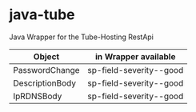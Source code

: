 # java-tube
Java Wrapper for the Tube-Hosting RestApi

| Object        | in Wrapper available |
| ------------- |:-------------:|
| PasswordChange      | sp-field-severity--good |
| DescriptionBody      | sp-field-severity--good      |
| IpRDNSBody | sp-field-severity--good      |
